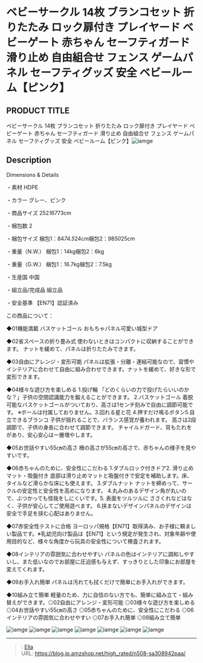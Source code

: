 # ベビーサークル 14枚 ブランコセット 折りたたみ ロック扉付き プレイヤード  ベビーゲート 赤ちゃん セーフティガード 滑り止め 自由組合せ フェンス ゲームパネル セーフティグッズ 安全 ベビールーム【ピンク】


## PRODUCT TITLE 

ベビーサークル 14枚 ブランコセット 折りたたみ ロック扉付き プレイヤード  ベビーゲート 赤ちゃん セーフティガード 滑り止め 自由組合せ フェンス ゲームパネル セーフティグッズ 安全 ベビールーム【ピンク】![iamge](https://b2bfiles1.gigab2b.cn/image/wkseller/304/20230904_82b3347992de03704218eb48a9fc2770.jpg)

## Description

Dimensions &amp; Details




・素材
HDPE


・カラー
グレー、ピンク


・商品サイズ
252*167*73cm


・梱包数
2


・梱包サイズ
梱包1：84*74.5*24cm梱包2：98*50*25cm


・重量（N.W.）
梱包1：14kg梱包2：6kg


・重量（G.W.）
梱包1：16.7kg梱包2：7.5kg


・生産国
中国


・組立品/完成品
組立品


・安全基準
【EN71】認証済み






この商品について：




◆01機能満載
バスケットゴール おもちゃパネル可愛い城型ドア


◆02省スペースの折り畳み式
使わないときはコンパクトに収納することができます。 ナットを緩めて、パネルは折りたたみできます。


◆03自由にアレンジ・変形可能
パネルは拡張・分離・連結可能なので、習慣やインテリアに合わせて自由に組み合わせできます。ナットを緩めて、好きな形で変形できます。


◆04様々な遊び方を楽しめる
1.投げ輪 「どのくらいの力で投げたらいいのかな？」子供の空間認識能力を鍛えることができます。 2.バスケットゴール 着脱可能なバスケットゴールがついており、高さは1センチ刻みで自由に調節可能です。 ※ボールは付属しておりません。3.回れる星と花 4.押すだけ鳴るボタン5.自立できるブランコ 子供が揺れることで、バランス感覚が養われます。 高さは2段調節で、子供の身長に合わせて調節できます。 チャイルドガード、背もたれをがあり、安心安心は一層増やします。


◆05お世話やすい55㎝の高さ
柵の高さが55㎝の高さで、赤ちゃんの様子を見やすいです。


◆06赤ちゃんのために、安全性にこだわる
1.ダブルロック付きドア2. 滑り止めマット・吸盤付き 底部は滑り止めマットと吸盤付きで安定を補助します。床、タイルなど滑らかな床にも使えます。 3.ダブルナット ナットを締めって、サークルの安定性と安全性を高めになります。 4.丸みのあるデザイン角が丸いので、ぶつかっても怪我をしにくいです。5. 表面をツルツルに ささくれなどはなく、子供が安心してご使用遊べます。 6.挟まないデザインパネルのデザインは安全で手足を挟む心配はありません。


◆07赤安全性テストに合格
ヨーロッパ規格【EN71】取得済み、お子様に頼ましい製品です。※乳幼児向け製品は【EN71】という規定が発生され、対象年齢や使用目的など、様々な角度から玩具の安全性について検査されます。


◆08インテリアの雰囲気に合わせやすい
パネルの色はインテリアに調和しやすいし、また低いなのでお部屋に圧迫感も与えず、すっきりとした印象にお部屋を変えてくれます。


◆09お手入れ簡単
パネルは汚れても拭くだけで簡単にお手入れができます。


◆10組み立て簡単
軽量のため、力に自信のない方でも、簡単に組み立て・組み替えができます。◎02自由にアレンジ・変形可能
◎03様々な遊び方を楽しめる
◎04お世話やすい55㎝の高さ
◎05赤ちゃんのために、安全性にこだわる
◎06インテリアの雰囲気に合わせやすい
◎07お手入れ簡単
◎08組み立て簡単



![iamge](https://b2bfiles1.gigab2b.cn/image/wkseller/304/20230904_4daf03b3cb1e4b51a4f9c388ef180a4b.jpg)
![iamge](https://b2bfiles1.gigab2b.cn/image/wkseller/304/20230904_1e451caa0e0d7197b6475a4c295852aa.jpg)
![iamge](https://b2bfiles1.gigab2b.cn/image/wkseller/304/20230904_21f0c542cd73f6e5e5e1db593f4dc666.jpg)
![iamge](https://b2bfiles1.gigab2b.cn/image/wkseller/304/20230904_a75451c7501431477a5d1cec18e521f4.jpg)
![iamge](https://b2bfiles1.gigab2b.cn/image/wkseller/304/20230904_c33b580866c2f0a6511b89c6ea40ab6d.jpg)
![iamge](https://b2bfiles1.gigab2b.cn/image/wkseller/304/20230904_e22f8ea212f692b9f18fe0515a71a483.jpg)
![iamge](https://b2bfiles1.gigab2b.cn/image/wkseller/304/20230904_a15749abdd7f33faec79887b0a5475a1.jpg)


---

> : [Ella](https://blog.jp.amzshop.net/)  
> URL: https://blog.jp.amzshop.net/high_rated/n508-sa308942paa/  

